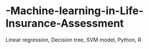 # -Machine-learning-in-Life-Insurance-Assessment
Linear regression, Decision tree, SVM model, Python, R
